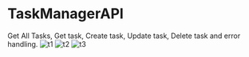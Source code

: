 # TaskManagerAPI
Get All Tasks, Get task, Create task, Update task, Delete task and error handling.
![t1](https://github.com/RishabhSoni01/TaskManagerAPI/assets/80063042/fd39585b-c7ee-4755-b6c7-fbd5b6489114)
![t2](https://github.com/RishabhSoni01/TaskManagerAPI/assets/80063042/3b5ad8c1-c43a-4a1d-b322-07ac2a9540ea)
![t3](https://github.com/RishabhSoni01/TaskManagerAPI/assets/80063042/810dbc9c-ec56-44b8-bd94-7d79c2ccb98e)
